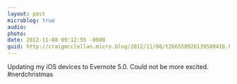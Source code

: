 ```yaml
---
layout: post
microblog: true
audio: 
photo: 
date: 2012-11-08 09:12:55 -0600
guid: http://craigmcclellan.micro.blog/2012/11/08/t266558926139580416.html
---
```

Updating my iOS devices to Evernote 5.0. Could not be more excited. #nerdchristmas
